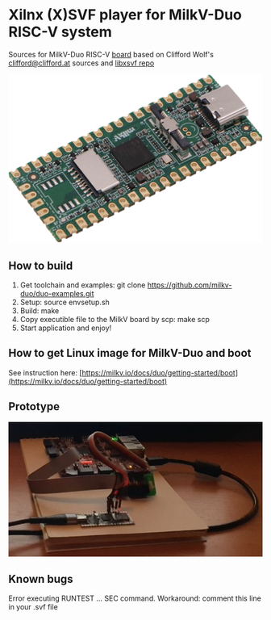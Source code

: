 # Xilnx (X)SVF player for MilkV-Duo RISC-V system
Sources for MilkV-Duo RISC-V [board](https://milkv.io/duo) based on Clifford Wolf's <clifford@clifford.at> sources and [libxsvf repo](https://github.com/ORSoC/libxsvf)

![image.png](image.png)
## How to build

1. Get toolchain and examples: git clone https://github.com/milkv-duo/duo-examples.git
1. Setup: source envsetup.sh
1. Build: make
1. Copy executible file to the MilkV board by scp: make scp
1. Start application and enjoy!
   
## How to get Linux image for MilkV-Duo and boot

See instruction here: [https://milkv.io/docs/duo/getting-started/boot](https://milkv.io/docs/duo/getting-started/boot)

## Prototype
![xvc21c.jpeg](xvc21c.jpeg)

## Known bugs

Error executing RUNTEST ... SEC command. Workaround: comment this line in your .svf file
